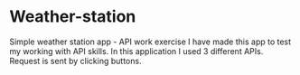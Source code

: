 # Weather-station
Simple weather station app - API work exercise
I have made this app to test my working with API skills. In this application I used 3 different APIs. Request is sent by clicking buttons.
